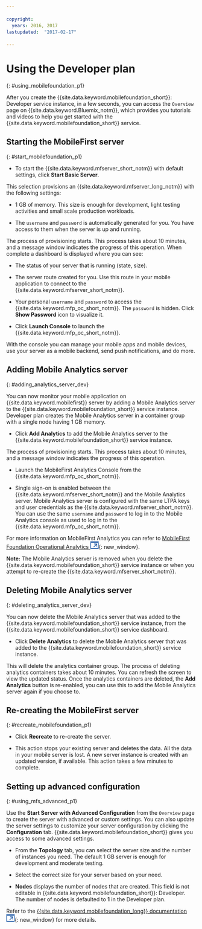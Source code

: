 ```yaml
---

copyright:
  years: 2016, 2017
lastupdated:  "2017-02-17"

---
```


#	Using the Developer plan
{: #using_mobilefoundation_p1}

After you create the {{site.data.keyword.mobilefoundation_short}}: Developer service instance, in a few seconds, you can access the `Overview` page on {{site.data.keyword.Bluemix_notm}}, which provides you tutorials and videos to help you get started with the  {{site.data.keyword.mobilefoundation_short}} service.

## Starting the MobileFirst server
{: #start_mobilefoundation_p1}
* To start the {{site.data.keyword.mfserver_short_notm}} with default settings, click **Start Basic Server**.

This selection provisions an {{site.data.keyword.mfserver_long_notm}} with the following settings:
*	1 GB of memory. This size is enough for development, light testing activities and small scale production workloads.

*	The `username` and `password` is automatically generated for you. You have access to them when the server is up and running.

The process of provisioning starts. This process takes about 10 minutes, and a message window indicates the progress of this operation. When complete a dashboard is displayed where you can see:
*	The status of your server that is running (state, size).

*	The server route created for you. Use this route in your mobile application to connect to the {{site.data.keyword.mfserver_short_notm}}.

*	Your personal `username` and `password` to access the {{site.data.keyword.mfp_oc_short_notm}}. The `password` is hidden. Click **Show Password** icon to visualize it.

*	Click **Launch Console** to launch the {{site.data.keyword.mfp_oc_short_notm}}.


<!--This console runs inside the container.--> With the console you can manage your mobile apps and mobile devices, use your server as a mobile backend, send push notifications, and do more.

##  Adding Mobile Analytics server
{: #adding_analytics_server_dev}

 You can now monitor your mobile application on {{site.data.keyword.mobilefirst}} server by adding a Mobile Analytics server to the {{site.data.keyword.mobilefoundation_short}} service instance. Developer plan creates the Mobile Analytics server in a container group with a single node having 1 GB memory.

* Click **Add Analytics** to add the Mobile Analytics server to the {{site.data.keyword.mobilefoundation_short}} service instance.

The process of provisioning starts. This process takes about 10 minutes, and a message window indicates the progress of this operation.  

* Launch the MobileFirst Analytics Console from the {{site.data.keyword.mfp_oc_short_notm}}.

* Single sign-on is enabled between the {{site.data.keyword.mfserver_short_notm}} and the Mobile Analytics server. Mobile Analytics server is configured with the same LTPA keys and user credentials as the {{site.data.keyword.mfserver_short_notm}}. You can use the same `username` and `password` to log in to the Mobile Analytics console as used to log in to the {{site.data.keyword.mfp_oc_short_notm}}.

For more information on MobileFirst Analytics you can refer to [MobileFirst Foundation Operational Analytics ![External link icon](../../icons/launch-glyph.svg "External link icon")](https://mobilefirstplatform.ibmcloud.com/tutorials/en/foundation/8.0/analytics/){: new_window}.

**Note:** The Mobile Analytics server is removed when you delete the {{site.data.keyword.mobilefoundation_short}} service instance or when you attempt to re-create the {{site.data.keyword.mfserver_short_notm}}.

##  Deleting Mobile Analytics server
{: #deleting_analytics_server_dev}

You can now delete the Mobile Analytics server that was added to the {{site.data.keyword.mobilefoundation_short}} service instance, from the {{site.data.keyword.mobilefoundation_short}} service dashboard.

* Click **Delete Analytics** to delete the  Mobile Analytics server that was added to the {{site.data.keyword.mobilefoundation_short}} service instance.

 This will delete the analytics container group. The process of deleting analytics containers takes about 10 minutes. You can refresh the screen to view the updated status. Once the analytics containers are deleted, the **Add Analytics** button is re-enabled, you can use this to add the Mobile Analytics server again if you choose to.


## Re-creating the MobileFirst server
{: #recreate_mobilefoundation_p1}

*	Click **Recreate** to re-create the server.

* This action stops your existing server and deletes the data. All the data in your mobile server is lost. A new server instance is created with an updated version, if available. This action takes a few minutes to complete.

##	Setting up advanced configuration
{: #using_mfs_advanced_p1}

Use the **Start Server with Advanced Configuration** from the `Overview` page to create the server with advanced or custom settings. You can also update the server settings to customize your server configuration by clicking the **Configuration** tab. {{site.data.keyword.mobilefoundation_short}} gives you access to some advanced settings.

*	From the **Topology** tab, you can select the server size and the number of instances you need. The default 1 GB server is enough for development and moderate testing.

  - Select the correct size for your server based on your need.

* **Nodes** displays the number of nodes that are created. This field is not editable in {{site.data.keyword.mobilefoundation_short}}: Developer. The number of nodes <!--in your {{site.data.keyword.IBM_notm}} container group--> is defaulted to **1** in the Developer plan.

Refer to the [{{site.data.keyword.mobilefoundation_long}} documentation ![External link icon](../../icons/launch-glyph.svg "External link icon")](https://www.ibm.com/support/knowledgecenter/SSHS8R_8.0.0/wl_welcome.html){: new_window} for more details.
